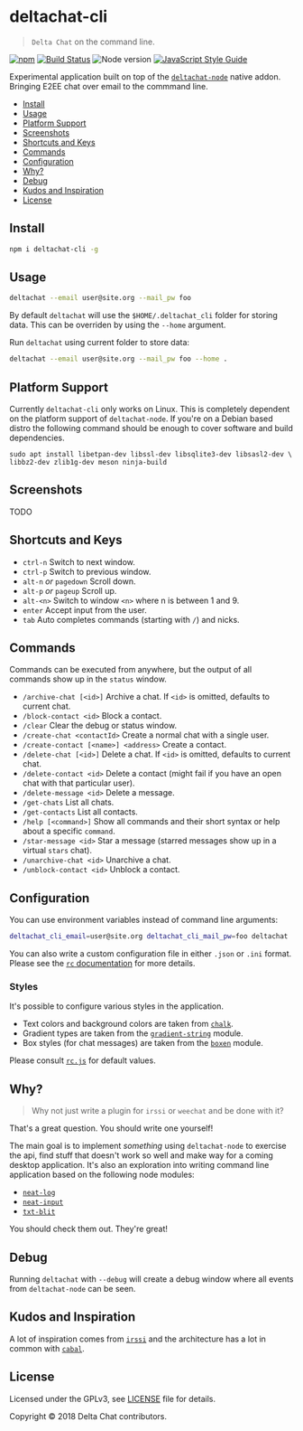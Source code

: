 # deltachat-cli

> `Delta Chat` on the command line.

[![npm](https://img.shields.io/npm/v/deltachat-cli.svg)](https://www.npmjs.com/package/deltachat-cli)
[![Build Status](https://travis-ci.org/deltachat/deltachat-cli.svg?branch=master)](https://travis-ci.org/deltachat/deltachat-cli)
![Node version](https://img.shields.io/node/v/deltachat-cli.svg)
[![JavaScript Style Guide](https://img.shields.io/badge/code_style-standard-brightgreen.svg)](https://standardjs.com)

Experimental application built on top of the [`deltachat-node`](https://github.com/deltachat/deltachat-node) native addon. Bringing E2EE chat over email to the commmand line.

* [Install](#install)
* [Usage](#usage)
* [Platform Support](#platform-support)
* [Screenshots](#screenshots)
* [Shortcuts and Keys](#shortcuts-and-keys)
* [Commands](#commands)
* [Configuration](#configuration)
* [Why?](#why)
* [Debug](#debug)
* [Kudos and Inspiration](#kudos-and-inspiration)
* [License](#license)

## Install

```sh
npm i deltachat-cli -g
```

## Usage

```sh
deltachat --email user@site.org --mail_pw foo
```

By default `deltachat` will use the `$HOME/.deltachat_cli` folder for storing data. This can be overriden by using the `--home` argument.

Run `deltachat` using current folder to store data:

```sh
deltachat --email user@site.org --mail_pw foo --home .
```

## Platform Support

Currently `deltachat-cli` only works on Linux. This is completely dependent on the platform support of `deltachat-node`. If you're on a Debian based distro the following command should be enough to cover software and build dependencies.

```
sudo apt install libetpan-dev libssl-dev libsqlite3-dev libsasl2-dev \
libbz2-dev zlib1g-dev meson ninja-build
```

## Screenshots

TODO

## Shortcuts and Keys

* `ctrl-n` Switch to next window.
* `ctrl-p` Switch to previous window.
* `alt-n` _or_ `pagedown` Scroll down.
* `alt-p` _or_ `pageup` Scroll up.
* `alt-<n>` Switch to window `<n>` where n is between 1 and 9.
* `enter` Accept input from the user.
* `tab` Auto completes commands (starting with `/`) and nicks.

## Commands

Commands can be executed from anywhere, but the output of all commands show up in the `status` window.

* `/archive-chat [<id>]` Archive a chat. If `<id>` is omitted, defaults to current chat.
* `/block-contact <id>` Block a contact.
* `/clear` Clear the debug or status window.
* `/create-chat <contactId>` Create a normal chat with a single user.
* `/create-contact [<name>] <address>` Create a contact.
* `/delete-chat [<id>]` Delete a chat. If `<id>` is omitted, defaults to current chat.
* `/delete-contact <id>` Delete a contact (might fail if you have an open chat with that particular user).
* `/delete-message <id>` Delete a message.
* `/get-chats` List all chats.
* `/get-contacts` List all contacts.
* `/help [<command>]` Show all commands and their short syntax or help about a specific `command`.
* `/star-message <id>` Star a message (starred messages show up in a virtual `stars` chat).
* `/unarchive-chat <id>` Unarchive a chat.
* `/unblock-contact <id>` Unblock a contact.

## Configuration

You can use environment variables instead of command line arguments:


```sh
deltachat_cli_email=user@site.org deltachat_cli_mail_pw=foo deltachat
```

You can also write a custom configuration file in either `.json` or `.ini` format. Please see the [`rc` documentation](https://github.com/dominictarr/rc#readme) for more details.

### Styles

It's possible to configure various styles in the application.

* Text colors and background colors are taken from [`chalk`](https://github.com/chalk/chalk#readme).
* Gradient types are taken from the [`gradient-string`](https://github.com/bokub/gradient-string) module.
* Box styles (for chat messages) are taken from the [`boxen`](https://github.com/sindresorhus/boxen#readme) module.

Please consult [`rc.js`](./rc.js) for default values.

## Why?

> Why not just write a plugin for `irssi` or `weechat` and be done with it?

That's a great question. You should write one yourself!

The main goal is to implement _something_ using `deltachat-node` to exercise the api, find stuff that doesn't work so well and make way for a coming desktop application. It's also an exploration into writing command line application based on the following node modules:

* [`neat-log`](https://github.com/neat-log/neat-log)
* [`neat-input`](https://github.com/mafintosh/neat-input)
* [`txt-blit`](https://github.com/noffle/txt-blit)

You should check them out. They're great!

## Debug

Running `deltachat` with `--debug` will create a debug window where all events from `deltachat-node` can be seen.

## Kudos and Inspiration

A lot of inspiration comes from [`irssi`](https://github.com/irssi/irssi) and the architecture has a lot in common with [`cabal`](https://github.com/cabal-club/cabal).

## License

Licensed under the GPLv3, see [LICENSE](./LICENSE) file for details.

Copyright © 2018 Delta Chat contributors.
